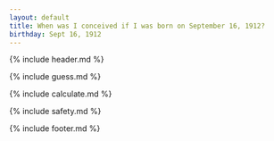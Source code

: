 ```yaml
---
layout: default
title: When was I conceived if I was born on September 16, 1912?
birthday: Sept 16, 1912
---
```


{% include header.md %}

{% include guess.md %}

{% include calculate.md %}

{% include safety.md %}

{% include footer.md %}



